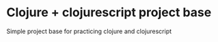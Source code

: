 # Clojure + clojurescript project base

Simple project base for practicing clojure and clojurescript

